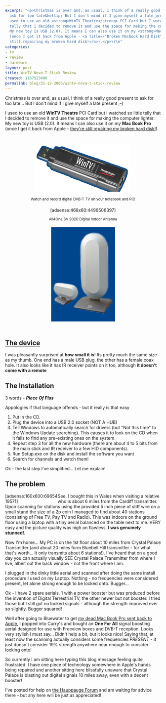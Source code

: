 ```yaml
---
excerpt: "<p>Christmas is over and, as usual, I think of a really good present to
  ask for too late&hellip; But I don't mind if I give myself a late present ;-)</p>\r\n<p>I
  used to use an old <strong>WinTV Theatre</strong> PCI Card but I watched so little
  telly that I decided to remove it and use the space for making the computer lighter.
  My new toy is USB (2.0). It means I can also use it on my <strong>Mac Book Pro</strong>
  (once I get it back from Apple - <a title=\"Broken Macbook Hard Disk\" href=\"/blog/30-12-2006/mac-book-pro-hard-disk-failure\">they're
  still repairing my broken hard disk!</a>).</p>\r\n"
categories:
- tv
- review
- hardware
layout: post
title: WinTV Nova-T Stick Review
created: 1167523406
permalink: blog/31-12-2006/wintv-nova-t-stick-review
---
```

<p>Christmas is over and, as usual, I think of a really good present to ask for too late&hellip; But I don't mind if I give myself a late present ;-)</p>
<p>I used to use an old <strong>WinTV Theatre</strong> PCI Card but I watched so little telly that I decided to remove it and use the space for making the computer lighter. My new toy is USB (2.0). It means I can also use it on my <strong>Mac Book Pro</strong> (once I get it back from Apple - <a title="Broken Macbook Hard Disk" href="/blog/30-12-2006/mac-book-pro-hard-disk-failure">they're still repairing my broken hard disk!</a>).</p>
<!--break-->
<div style="margin: 0pt auto; padding: 10px; width: 478px; text-align: center;">
<p><img width="312" height="158" alt="Hauppauge Win TV T Stick USB" src="/sites/thingy-ma-jig.co.uk/files/win-tv-nova-t-stick.png" /></p>
<p><sup>Watch and record digital DVB-T TV on your notebook and PC!</sup></p>
[adsense:468x60:4496506397]
<p><sup>All4One SV 9320 Digital Indoor Antenna</sup></p>
<p><img width="207" height="305" alt="All4One SV-9320 R01" src="/sites/thingy-ma-jig.co.uk/files/one4all-sv9320.jpg" /></p>
</div>
<h2><a title="Product Page" href="http://www.hauppauge.co.uk/pages/products/data_novatstick.html">The device</a></h2>
<p>I was pleasantly surprised at <strong>how small it is</strong>! Its pretty much the same size as my thumb. One end has a male USB plug, the other has a female coax hole. It also looks like it has IR receiver points on it too, although <strong>it doesn't come with a remote</strong></p>
<h2>The Installation</h2>
<p>3 words - <strong><em>Piece Of Piss</em></strong></p>
<p>Appologies if that language offends - but it really is that easy</p>
<ol>
    <li>Put in the CD.</li>
    <li>Plug the device into a USB 2.0 socket (NOT A HUB)</li>
    <li>Tell Windows to automatically search for drivers (but &quot;Not this time&quot; to the Windows Update searching). This causes it to look on the CD when it fails to find any pre-existing ones on the system.</li>
    <li>Repeat step 3 for all the new hardware (there are about 4 to 5 bits from the main stick and IR receiver to a few HID components).</li>
    <li>Run Setup.exe on the disk and install the software you want</li>
    <li>Search for channels and watch them!</li>
</ol>
<p>Ok - the last step I've simplified&hellip; Let me explain!</p>
<h2>The problem</h2>
<div style="float: left; width: 170px;">[adsense:160x600:6965419571]</div>
<p>See, I bought this in Wales when visiting a relative who is about 6 miles from the Cardiff transmitter. Upon scanning for stations using the provided 5 inch piece of stiff wire on a small stand the size of a 2p coin I managed to find about 40 stations (consisting of Free TV, Pay TV and Radio). This was indoors on the ground floor using a laptop with a tiny aerial balanced on the table next to me. VERY easy and the picture quality was nigh on flawless. <strong>I was genuinely stunned!</strong>.</p>
<p>Now I'm home&hellip; My PC is on the 1st floor about 10 miles from Crystal Palace Transmitter (and about 20 miles form Bluebell Hill transmitter - for what that's worth... It only transmits about 6 stations!). I've heard that on a good day you can actually visually SEE Crystal Palace Transmitter from where I live, albeit out the back window - not the front where I am.</p>
<p>I plugged in the dinky little aerial and scanned after doing the same install procedure I used on my Laptop. Nothing - no frequencies were considered present, let alone strong enough to be locked onto. Bugger&hellip;</p>
<p>Ok - I have 2 spare aerials. 1 with a power booster but was produced before the invention of Digital Terrestrial TV, the other newer but not booster. I tried those but I still got no locked signals - although the strength improved ever so slightly. Bugger squared!</p>
<p>Well after going to Bluewater to get <a title="Dead Mac Book Pro" href="http://www.thingy-ma-jig.co.uk/blog/30-12-2006/mac-book-pro-hard-disk-failure">my dead Mac Book Pro sent back to Apple</a>, I popped into Curry's and bought an <strong>One For All</strong> signal boosting aerial designed for use with Freeview boxes and DVB-T reception. Looks very stylish I must say&hellip; Didn't help a bit, but it looks nice! Saying that, at least now the scanning actually considers some frequencies <em>PRESENT</em> - it just doesn't consider 19% strength anywhere near enough to consider locking onto!</p>
<p>So currently I am sitting here typing this blog message feeling quite frustrated. I have one piece of technology somewhere in Apple's hands being repaired and another sitting here blissfully unaware that Crystal Palace is blasting out digital signals 10 miles away, even with a decent booster!</p>
<p>I've posted for help on <a title="Nova T-Stick, No signal..." href="http://www.hauppauge.co.uk/board/showthread.php?t=10115">the Hauppauge Forum</a> and am waiting for advice there - but any here will be just as appreciated!</p>
